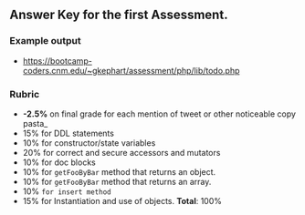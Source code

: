 ## Answer Key for the first Assessment.

### Example output  
* https://bootcamp-coders.cnm.edu/~gkephart/assessment/php/lib/todo.php

### Rubric

-   **-2.5%** on final grade for each mention of tweet or other noticeable copy pasta_
-   15% for DDL statements
-   10% for constructor/state variables
-   20% for correct and secure accessors and mutators
-   10% for doc blocks
-   10% for  `getFooByBar`  method that returns an object.
-   10% for  `getFooByBar`  method that returns an array.
-   10%  `for insert method`
-   15% for Instantiation and use of objects.
**Total**: 100%

